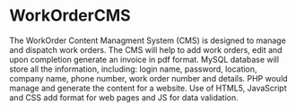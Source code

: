 # WorkOrderCMS

The WorkOrder Content Managment System (CMS) is designed to manage and dispatch work orders. The CMS will help to add work orders, edit and upon completion generate an invoice in pdf format. MySQL database will store all the information, including: login name, password, location, company name, phone number, work order number and details. PHP would manage and generate the content for a website. Use of HTML5, JavaScript and CSS add format for web pages and JS for data validation.
